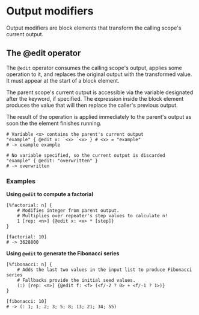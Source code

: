 # Output modifiers

Output modifiers are block elements that transform the calling scope's current output.

## The @edit operator

The `@edit` operator consumes the calling scope's output, applies some operation to it, and replaces the original output with the transformed value. 
It must appear at the start of a block element.

The parent scope's current output is accessible via the variable designated after the keyword, if specified.
The expression inside the block element produces the value that will then replace the caller's previous output.

The result of the operation is applied immediately to the parent's output as soon the the element finishes running.

```rant
# Variable <x> contains the parent's current output
"example" { @edit x: `<x> `<x> } # <x> = "example"
# -> example example

# No variable specified, so the current output is discarded
"example" { @edit: "overwritten" }
# -> overwritten
```

### Examples

**Using `@edit` to compute a factorial**
```rant
[%factorial: n] {
    # Modifies integer from parent output.
    # Multiplies over repeater's step values to calculate n!
    1 [rep: <n>] {@edit x: <x> * [step]}
}

[factorial: 10]
# -> 3628800
```

**Using `@edit` to generate the Fibonacci series**
```rant
[%fibonacci: n] {
    # Adds the last two values in the input list to produce Fibonacci series
    # Fallbacks provide the initial seed values.
    (:) [rep: <n>] {@edit f: <f> (<f/-2 ? 0> + <f/-1 ? 1>)}
}

[fibonacci: 10]
# -> (: 1; 1; 2; 3; 5; 8; 13; 21; 34; 55)
```